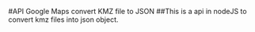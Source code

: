 #API Google Maps convert KMZ file to JSON
##This is a api in nodeJS to convert kmz files into json object.